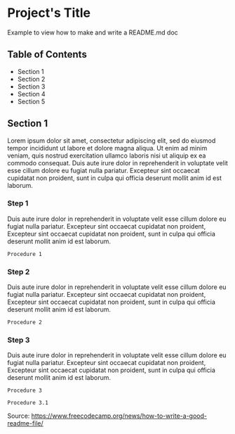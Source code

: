 # Project's Title
Example to view how to make and write a README.md doc

## Table of Contents

* Section 1
* Section 2
* Section 3
* Section 4
* Section 5

## Section 1

Lorem ipsum dolor sit amet, consectetur adipiscing elit, sed do eiusmod tempor incididunt ut labore et dolore magna aliqua. Ut enim ad minim veniam, quis nostrud exercitation ullamco laboris nisi ut aliquip ex ea commodo consequat. Duis aute irure dolor in reprehenderit in voluptate velit esse cillum dolore eu fugiat nulla pariatur. Excepteur sint occaecat cupidatat non proident, sunt in culpa qui officia deserunt mollit anim id est laborum.

### Step 1

Duis aute irure dolor in reprehenderit in voluptate velit esse cillum dolore eu fugiat nulla pariatur. Excepteur sint occaecat cupidatat non proident, Excepteur sint occaecat cupidatat non proident, sunt in culpa qui officia deserunt mollit anim id est laborum.

```
Procedure 1
```

### Step 2

Duis aute irure dolor in reprehenderit in voluptate velit esse cillum dolore eu fugiat nulla pariatur. Excepteur sint occaecat cupidatat non proident, Excepteur sint occaecat cupidatat non proident, sunt in culpa qui officia deserunt mollit anim id est laborum.

```
Procedure 2
```

### Step 3

Duis aute irure dolor in reprehenderit in voluptate velit esse cillum dolore eu fugiat nulla pariatur. Excepteur sint occaecat cupidatat non proident, Excepteur sint occaecat cupidatat non proident, sunt in culpa qui officia deserunt mollit anim id est laborum.

```
Procedure 3
```

```
Procedure 3.1
```

Source: https://www.freecodecamp.org/news/how-to-write-a-good-readme-file/
